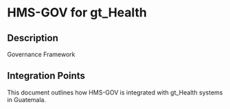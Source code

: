 # HMS-GOV for gt_Health

## Description

Governance Framework

## Integration Points

This document outlines how HMS-GOV is integrated with gt_Health systems in Guatemala.
